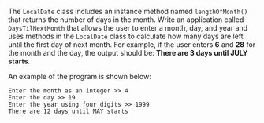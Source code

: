 The `LocalDate` class includes an instance method named `lengthOfMonth()` that returns the number of days in the month. Write an application called `DaysTilNextMonth` that allows the user to enter a month, day, and year and uses methods in the `LocalDate` class to calculate how many days are left until the first day of next month. For example, if the user enters **6** and **28** for the month and the day, the output should be: **There are 3 days until JULY starts**. 

An example of the program is shown below:
```
Enter the month as an integer >> 4 
Enter the day >> 19
Enter the year using four digits >> 1999
There are 12 days until MAY starts
```

